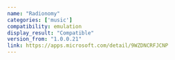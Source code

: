 ```yaml
---
name: "Radionomy"
categories: ['music']
compatibility: emulation
display_result: "Compatible"
version_from: "1.0.0.21"
link: https://apps.microsoft.com/detail/9WZDNCRFJCNP
---
```

